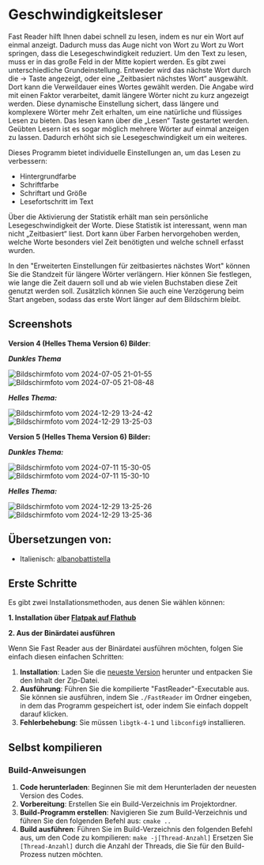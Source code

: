 # Geschwindigkeitsleser

Fast Reader hilft Ihnen dabei schnell zu lesen, indem es nur ein Wort auf einmal anzeigt. Dadurch muss das Auge nicht von Wort zu Wort zu Wort springen, dass die Lesegeschwindigkeit reduziert. Um den Text zu lesen, muss er in das große Feld in der Mitte kopiert werden. 
Es gibt zwei unterschiedliche Grundeinstellung. Entweder wird das nächste Wort durch die → Taste angezeigt, oder eine „Zeitbasiert nächstes Wort“ ausgewählt. Dort kann die Verweildauer eines Wortes gewählt werden. Die Angabe wird mit einen Faktor verarbeitet, damit längere Wörter nicht zu kurz angezeigt werden. Diese dynamische Einstellung sichert, dass längere und komplexere Wörter mehr Zeit erhalten, um eine natürliche und flüssiges Lesen zu bieten.
Das lesen kann über die „Lesen“ Taste gestartet werden.
Geübten Lesern ist es sogar möglich mehrere Wörter auf einmal anzeigen zu lassen. Dadurch erhöht sich sie Lesegeschwindigkeit um ein weiteres.

Dieses Programm bietet individuelle Einstellungen an, um das Lesen zu verbessern:
- Hintergrundfarbe
- Schriftfarbe
- Schriftart und Größe
- Lesefortschritt im Text

Über die Aktivierung der Statistik erhält man sein persönliche Lesegeschwindigkeit der Worte. Diese Statistik ist interessant, wenn man nicht „Zeitbasiert“ liest. Dort kann über Farben hervorgehoben werden, welche Worte besonders viel Zeit benötigten und welche schnell erfasst wurden.

In den "Erweiterten Einstellungen für zeitbasiertes nächstes Wort" können Sie die Standzeit für längere Wörter verlängern. Hier können Sie festlegen, wie lange die Zeit dauern soll und ab wie vielen Buchstaben diese Zeit genutzt werden soll. Zusätzlich können Sie auch eine Verzögerung beim Start angeben, sodass das erste Wort länger auf dem Bildschirm bleibt.

## Screenshots

**Version 4 (Helles Thema Version 6) Bilder**:

***Dunkles Thema***

![Bildschirmfoto vom 2024-07-05 21-01-55](https://github.com/Quantum-mutnauQ/Fast-Reader-GTK/assets/141065355/48d57ddf-fe5d-4209-aaed-1b30403e1816)
![Bildschirmfoto vom 2024-07-05 21-08-48](https://github.com/Quantum-mutnauQ/Fast-Reader-GTK/assets/141065355/cc7e675b-7642-43a6-a2a9-a5eecfc2e72d)

***Helles Thema:***

![Bildschirmfoto vom 2024-12-29 13-24-42](https://github.com/user-attachments/assets/6de4cee5-b628-42c4-bea0-ede9130b102d)
![Bildschirmfoto vom 2024-12-29 13-25-03](https://github.com/user-attachments/assets/a8433539-2451-4863-a260-e844d4bc868e)

**Version 5 (Helles Thema Version 6) Bilder:**

***Dunkles Thema:***

![Bildschirmfoto vom 2024-07-11 15-30-05](https://github.com/Quantum-mutnauQ/Fast-Reader-GTK/assets/141065355/0e4b847a-79a7-496a-a9cc-8c63dbe68507)
![Bildschirmfoto vom 2024-07-11 15-30-10](https://github.com/Quantum-mutnauQ/Fast-Reader-GTK/assets/141065355/6131c3e0-7c8b-479e-95de-31b312c993b4)

***Helles Thema:***

![Bildschirmfoto vom 2024-12-29 13-25-26](https://github.com/user-attachments/assets/6195e5e6-5c20-4446-a75b-6a44a4235514)
![Bildschirmfoto vom 2024-12-29 13-25-36](https://github.com/user-attachments/assets/044fc9d1-aa70-4128-80b3-fb7554f04750)

## Übersetzungen von:
- Italienisch: [albanobattistella](https://github.com/albanobattistella)

## Erste Schritte

Es gibt zwei Installationsmethoden, aus denen Sie wählen können:

**1. Installation über [Flatpak auf Flathub](https://flathub.org/apps/io.github.quantum_mutnauq.fast_reader_gtk)**

**2. Aus der Binärdatei ausführen**

Wenn Sie Fast Reader aus der Binärdatei ausführen möchten, folgen Sie einfach diesen einfachen Schritten:

1. **Installation**: Laden Sie die [neueste Version](https://github.com/Quantum-mutnauQ/Fast_Reader_GTK/releases) herunter und entpacken Sie den Inhalt der Zip-Datei.
2. **Ausführung**: Führen Sie die kompilierte "FastReader"-Executable aus. Sie können sie ausführen, indem Sie `./FastReader` im Ordner eingeben, in dem das Programm gespeichert ist, oder indem Sie einfach doppelt darauf klicken.
3. **Fehlerbehebung**: Sie müssen `libgtk-4-1` und `libconfig9` installieren.

## Selbst kompilieren
### Build-Anweisungen

1. **Code herunterladen**: Beginnen Sie mit dem Herunterladen der neuesten Version des Codes.
2. **Vorbereitung**: Erstellen Sie ein Build-Verzeichnis im Projektordner.
3. **Build-Programm erstellen**: Navigieren Sie zum Build-Verzeichnis und führen Sie den folgenden Befehl aus: `cmake ..`
4. **Build ausführen**: Führen Sie im Build-Verzeichnis den folgenden Befehl aus, um den Code zu kompilieren:
       `make -j[Thread-Anzahl]` Ersetzen Sie `[Thread-Anzahl]` durch die Anzahl der Threads, die Sie für den Build-Prozess nutzen möchten.
